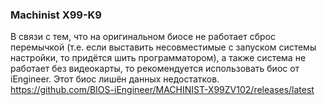 ### Machinist X99-K9

В связи с тем, что на оригинальном биосе не работает сброс перемычкой (т.е. если выставить несовместимые с запуском системы настройки, то придётся шить программатором), а также система не работает без видеокарты, то рекомендуется использовать биос от iEngineer. Этот биос лишён данных недостатков.
https://github.com/BIOS-iEngineer/MACHINIST-X99ZV102/releases/latest
